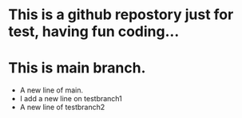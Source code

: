 # This is a github repostory just for test, having fun coding...

# This is main branch.
 - A new line of main.
 - I add a new line on testbranch1
 - A new line of testbranch2
